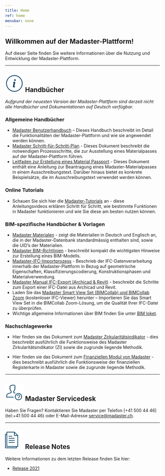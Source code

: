 ```yaml
---
title: Home
ref: home
menubar: none
---
```


## Willkommen auf der Madaster-Plattform!
Auf dieser Seite finden Sie weitere Informationen über die Nutzung und Entwicklung der Madaster-Plattform.

---

## <img class="header-img" src="/assets/images/767.svg"> Handbücher

_Aufgrund der neuesten Version der Madaster-Plattform sind derzeit nicht alle Handbücher und Dokumentationen auf Deutsch verfügbar._


### Allgemeine Handbücher

 * <a href="/files/en/Madaster - User Manual.pdf" target="_blank">Madaster Benutzerhandbuch</a> – Dieses Handbuch beschreibt im Detail die Funktionalitäten der Madaster-Plattform und wie sie angewendet werden können.
 * <a href="/files/en/Madaster - Action Plan.pdf" target="_blank">Madaster Schritt-für-Schritt-Plan</a> - Dieses Dokument beschreibt die notwendigen Prozessschritte, die zur Ausstellung eines Materialpasses auf der Madaster-Plattform führen.
 * <a href="/files/ch/de/Tender Text Material Passport_CH-DE.pdf" target="_blank">Leitfaden zur Erstellung eines Material Passport</a> - Dieses Dokument enthält eine Anleitung zur Beantragung eines Madaster-Materialpasses in einem Ausschreibungstext. Darüber hinaus bietet es konkrete Beispielsätze, die im Ausschreibungstext verwendet werden können.

### Online Tutorials

* Schauen Sie sich hier die <a href="https://youtube.com/playlist?list=PLS17hWTtwLRTR64FSGzFuCeP7pB3Xlr_y" target="_blank">Madaster-Tutorials</a> an - diese Anleitungsvideos erklären Schritt für Schritt, wie bestimmte Funktionen in Madaster funktionieren und wie Sie diese am besten nutzen können.

### BIM-spezifische Handbücher & Vorlagen

  * <a href="/files/ch/de/Madaster Materialien.xlsx">Madaster Materialen</a> - zeigt die Materialien in Deutsch und Englisch an, die in der Madaster-Datenbank standardmässig enthalten sind, sowie die UID’s der Materialien.
 * <a href="/files/ch/de/IFC - Richtlinien_CH DE.pdf" target="_blank">Madaster BIM-Richtlinien</a> - beschreibt kompakt die wichtigsten Hinweise zur Erstellung eines BIM-Modells.
 * <a href="/files/ch/de/IFC-Importprozess_CH DE.pdf" target="_blank">Madaster-IFC-Importprozess</a> - Beschrieb der IFC-Datenverarbeitung innerhalb der Madaster-Plattform in Bezug auf geometrische Eigenschaften, Klassifizierungscodierung, Konstruktionsphasen und Materialverwendung.
 * <a href="/files/en/Madaster BIM - IFC export.pdf" target="_blank">Madaster Manual IFC-Export (Archicad & Revit)</a> - beschreibt die Schritte zum Export einer IFC-Datei aus Archicad und Revit.
 * Laden Sie das <a href="http://www.bimcollab.com/en/Support/Support/Downloads/BIMcollab-ZOOM" target="_blank">Madaster Smart View Set (BIMCollab) und BIMCollab Zoom</a> (kostenloser IFC-Viewer) herunter – Importieren Sie das Smart View Set in die BIMCollab Zoom-Lösung, um die Qualität Ihrer IFC-Datei zu überprüfen.
 * Wichtige allgemeine Informationen über BIM finden Sie unter <a href="https://www.bimloket.nl/documents/BIM_basis_ILS_v1_0_DEU.pdf" target="_blank">BIM loket</a>.  



### Nachschlagewerke

  * Hier finden sie das Dokument zum <a href="/files/en/Madaster - Circularity Indicator explained.pdf" target="_blank">Madaster Zirkularitätsindikator</a>  - dies beschreibt ausführlich die Funktionsweise des Madaster Zirkularitätsindikator (ZI) sowie die zugrunde liegende Methodik.

 * Hier finden sie das Dokument zum <a href="/files/de/Madaster - Finanzielles Modul.pdf" target="_blank">Finanziellen Modul von Madaster</a>  - dies beschreibt ausführlich die Funktionsweise der finanziellen Registerkarte in Madaster sowie die zugrunde liegende Methodik.
 
---

## <img class="header-img" src="/assets/images/771.svg"> Madaster Servicedesk
Haben Sie Fragen? Kontaktieren Sie Madaster per Telefon [+41 500 44 46](tel:+41 500 44 46) oder E-Mail-Adresse <service@madaster.ch>.

---

## <img class="header-img" src="/assets/images/770.svg"> Release Notes

Weitere Informationen zu dem letzten Release finden Sie hier:

* <a href="/files/en/Madaster Release notes 2021.pdf" target="_blank">Release 2021</a>

